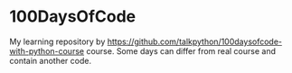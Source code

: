 # 100DaysOfCode
My learning repository by https://github.com/talkpython/100daysofcode-with-python-course course.
Some days can differ from real course and contain another code.

